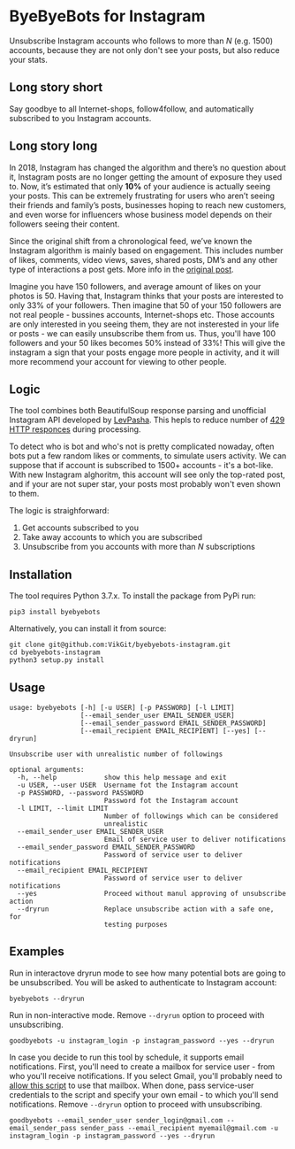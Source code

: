 # ByeByeBots for Instagram
Unsubscribe Instagram accounts who follows to more than _N_ (e.g. 1500) accounts, because they are not only don't see your posts, but also reduce your stats.

## Long story short
Say goodbye to all Internet-shops, follow4follow, and automatically subscribed to you Instagram accounts.

## Long story long
In 2018, Instagram has changed the algorithm and there’s no question about it, Instagram posts are no longer getting the amount of exposure they used to. Now, it’s estimated that only **10%** of your audience is actually seeing your posts.
This can be extremely frustrating for users who aren’t seeing their friends and family’s posts, businesses hoping to reach new customers, and even worse for influencers whose business model depends on their followers seeing their content.

Since the original shift from a chronological feed, we’ve known the Instagram algorithm is mainly based on engagement. This includes number of likes, comments, video views, saves, shared posts, DM’s and any other type of interactions a post gets. More info in the [original post](https://later.com/blog/how-instagram-algorithm-works/).

Imagine you have 150 followers, and average amount of likes on your photos is 50. Having that, Instagram thinks that your posts are interested to only 33% of your followers. Then imagine that 50 of your 150 followers are not real people - bussines accounts, Internet-shops etc. Those accounts are only interested in you seeing them, they are not insterested in your life or posts - we can easily unsubscribe them from us. Thus, you'll have 100 followers and your 50 likes becomes 50% instead of 33%! This will give the instagram a sign that your posts engage more people in activity, and it will more recommend your account for viewing to other people.

## Logic
The tool combines both BeautifulSoup response parsing and unofficial Instagram API developed by [LevPasha](https://github.com/LevPasha/Instagram-API-python). This hepls to reduce number of [429 HTTP responces](https://stackoverflow.com/questions/49606300/instagram-api-request-limit-max-200-only-2018-april) during processing.

To detect who is bot and who's not is pretty complicated nowaday, often bots put a few random likes or comments, to simulate users activity. We can suppose that if account is subscribed to 1500+ accounts - it's a bot-like. With new Instagram alghoritm, this account will see only the top-rated post, and if your are not super star, your posts most probably won't even shown to them. 

The logic is straighforward:
1. Get accounts subscribed to you
2. Take away accounts to which you are subscribed
3. Unsubscribe from you accounts with more than _N_ subscriptions

## Installation
The tool requires Python 3.7.x. To install the package from PyPi run:
```
pip3 install byebyebots
```

Alternatively, you can install it from source:
```
git clone git@github.com:VikGit/byebyebots-instagram.git
cd byebyebots-instagram
python3 setup.py install
```

## Usage
```
usage: byebyebots [-h] [-u USER] [-p PASSWORD] [-l LIMIT]
                  [--email_sender_user EMAIL_SENDER_USER]
                  [--email_sender_password EMAIL_SENDER_PASSWORD]
                  [--email_recipient EMAIL_RECIPIENT] [--yes] [--dryrun]

Unsubscribe user with unrealistic number of followings

optional arguments:
  -h, --help            show this help message and exit
  -u USER, --user USER  Username fot the Instagram account
  -p PASSWORD, --password PASSWORD
                        Password fot the Instagram account
  -l LIMIT, --limit LIMIT
                        Number of followings which can be considered
                        unrealistic
  --email_sender_user EMAIL_SENDER_USER
                        Email of service user to deliver notifications
  --email_sender_password EMAIL_SENDER_PASSWORD
                        Password of service user to deliver notifications
  --email_recipient EMAIL_RECIPIENT
                        Password of service user to deliver notifications
  --yes                 Proceed without manul approving of unsubscribe action
  --dryrun              Replace unsubscribe action with a safe one, for
                        testing purposes
```

## Examples
Run in interactove dryrun mode to see how many potential bots are going to be unsubscribed. You will be asked to authenticate to Instagram account:
```
byebyebots --dryrun
```

Run in non-interactive mode. Remove `--dryrun` option to proceed with unsubscribing. 
```
goodbyebots -u instagram_login -p instagram_password --yes --dryrun
```
In case you decide to run this tool by schedule, it supports email notifications. First, you'll need to create a mailbox for service user - from who you'll receive notifications. If you select Gmail, you'll probably need to [allow this script](https://support.google.com/accounts/answer/6010255) to use that mailbox. 
When done, pass service-user credentials to the script and specify your own email - to which you'll send notifications. Remove `--dryrun` option to proceed with unsubscribing.
```
goodbyebots --email_sender_user sender_login@gmail.com --email_sender_pass sender_pass --email_recipient myemail@gmail.com -u instagram_login -p instagram_password --yes --dryrun
```
